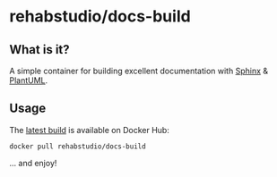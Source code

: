 # rehabstudio/docs-build

## What is it?

A simple container for building excellent documentation with
[Sphinx](http://sphinx-doc.org) & [PlantUML](http://plantuml.sourceforge.net).

## Usage

The [latest build](https://registry.hub.docker.com/u/rehabstudio/docs-build/)
is available on Docker Hub:

    docker pull rehabstudio/docs-build

... and enjoy!

